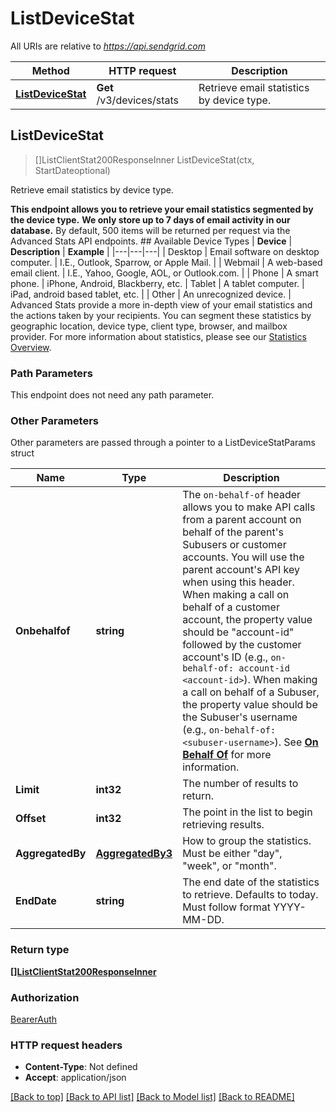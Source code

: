 # ListDeviceStat

All URIs are relative to *https://api.sendgrid.com*

Method | HTTP request | Description
------------- | ------------- | -------------
[**ListDeviceStat**](ListDeviceStat.md#ListDeviceStat) | **Get** /v3/devices/stats | Retrieve email statistics by device type.



## ListDeviceStat

> []ListClientStat200ResponseInner ListDeviceStat(ctx, StartDateoptional)

Retrieve email statistics by device type.

**This endpoint allows you to retrieve your email statistics segmented by the device type.**  **We only store up to 7 days of email activity in our database.** By default, 500 items will be returned per request via the Advanced Stats API endpoints.  ## Available Device Types | **Device** | **Description** | **Example** | |---|---|---| | Desktop | Email software on desktop computer. | I.E., Outlook, Sparrow, or Apple Mail. | | Webmail | A web-based email client. | I.E., Yahoo, Google, AOL, or Outlook.com. | | Phone | A smart phone. | iPhone, Android, Blackberry, etc. | Tablet | A tablet computer. | iPad, android based tablet, etc. | | Other | An unrecognized device. |  Advanced Stats provide a more in-depth view of your email statistics and the actions taken by your recipients. You can segment these statistics by geographic location, device type, client type, browser, and mailbox provider. For more information about statistics, please see our [Statistics Overview](https://sendgrid.com/docs/ui/analytics-and-reporting/stats-overview/).

### Path Parameters

This endpoint does not need any path parameter.

### Other Parameters

Other parameters are passed through a pointer to a ListDeviceStatParams struct


Name | Type | Description
------------- | ------------- | -------------
**Onbehalfof** | **string** | The `on-behalf-of` header allows you to make API calls from a parent account on behalf of the parent's Subusers or customer accounts. You will use the parent account's API key when using this header. When making a call on behalf of a customer account, the property value should be \"account-id\" followed by the customer account's ID (e.g., `on-behalf-of: account-id <account-id>`). When making a call on behalf of a Subuser, the property value should be the Subuser's username (e.g., `on-behalf-of: <subuser-username>`). See [**On Behalf Of**](https://docs.sendgrid.com/api-reference/how-to-use-the-sendgrid-v3-api/on-behalf-of) for more information.
**Limit** | **int32** | The number of results to return.
**Offset** | **int32** | The point in the list to begin retrieving results.
**AggregatedBy** | [**AggregatedBy3**](AggregatedBy3AggregatedBy3.md) | How to group the statistics. Must be either \"day\", \"week\", or \"month\".
**EndDate** | **string** | The end date of the statistics to retrieve. Defaults to today. Must follow format YYYY-MM-DD.

### Return type

[**[]ListClientStat200ResponseInner**](ListClientStat200ResponseInner.md)

### Authorization

[BearerAuth](../README.md#BearerAuth)

### HTTP request headers

- **Content-Type**: Not defined
- **Accept**: application/json

[[Back to top]](#) [[Back to API list]](../README.md#documentation-for-api-endpoints)
[[Back to Model list]](../README.md#documentation-for-models)
[[Back to README]](../README.md)

